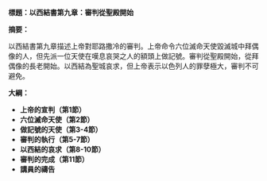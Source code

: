 **標題：以西結書第九章：審判從聖殿開始**

**摘要：**

以西結書第九章描述上帝對耶路撒冷的審判。上帝命令六位滅命天使毀滅城中拜偶像的人，但先派一位天使在嘆息哀哭之人的額頭上做記號。審判從聖殿開始，從拜偶像的長老開始。以西結為聖城哀求，但上帝表示以色列人的罪孽極大，審判不可避免。

**大綱：**

* **上帝的宣判（第1節）**
* **六位滅命天使（第2節）**
* **做記號的天使（第3-4節）**
* **審判的執行（第5-7節）**
* **以西結的哀求（第8-10節）**
* **審判的完成（第11節）**
* **講員的禱告**
